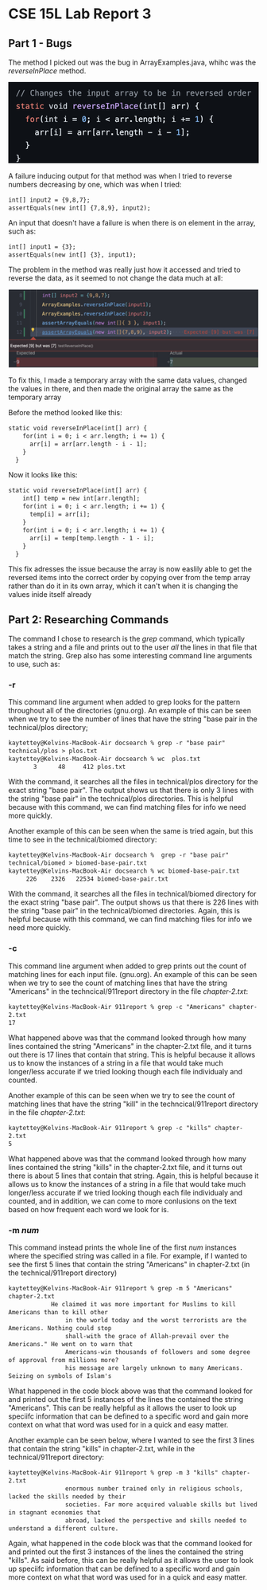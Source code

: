 # CSE 15L Lab Report 3

## Part 1 - Bugs

The method I picked out was the bug in ArrayExamples.java, whihc was the *reverseInPlace* method.

![Image](lab-3-images/reverse1.png)

A failure inducing output for that method was when I tried to reverse numbers decreasing by one, which was when I tried:

```
int[] input2 = {9,8,7};
assertEquals(new int[] {7,8,9}, input2);
```

An input that doesn't have a failure is when there is on element in the array, such as:

```
int[] input1 = {3};
assertEquals(new int[] {3}, input1);
```

The problem in the method was really just how it accessed and tried to reverse the data, as it seemed to not change the data much at all:

![Image](lab-3-images/reverse2.png)

To fix this, I made a temporary array with the same data values, changed the values in there, and then made the original array the same as the temporary array

Before the method looked like this:

```
static void reverseInPlace(int[] arr) {
    for(int i = 0; i < arr.length; i += 1) {
      arr[i] = arr[arr.length - i - 1];
    }
  }
```

Now it looks like this:

```
static void reverseInPlace(int[] arr) {
    int[] temp = new int[arr.length];
    for(int i = 0; i < arr.length; i += 1) {
      temp[i] = arr[i];
    }
    for(int i = 0; i < arr.length; i += 1) {
      arr[i] = temp[temp.length - 1 - i];
    }
  }
```
This fix adresses the issue because the array is now easlily able to get the reversed items into the correct order by copying over from the temp array rather than do it in its own array, which it can't when it is changing the values inide itself already

## Part 2: Researching Commands

The command I chose to research is the *grep* command, which typically takes a string and a file and prints out to the user *all* the lines in that file that match the string. Grep also has some interesting command line arguments to use, such as:

### -r

This command line argument when added to grep looks for the pattern throughout all of the directories (gnu.org).
An example of this can be seen when we try to see the number of lines that have the string "base pair in the technical/plos directory;

```
kaytettey@Kelvins-MacBook-Air docsearch % grep -r "base pair" technical/plos > plos.txt 
kaytettey@Kelvins-MacBook-Air docsearch % wc  plos.txt
       3      48     412 plos.txt
```
With the command, it searches all the files in technical/plos directory for the exact string "base pair". The output shows us that there is only 3 lines with the string "base pair" in the technical/plos directories. This is helpful because with this command, we can find matching files for info we need more quickly.

Another example of this can be seen when the same is tried again, but this time to see in the technical/biomed directory:

```
kaytettey@Kelvins-MacBook-Air docsearch %  grep -r "base pair" technical/biomed > biomed-base-pair.txt
kaytettey@Kelvins-MacBook-Air docsearch % wc biomed-base-pair.txt
     226    2326   22534 biomed-base-pair.txt
```
With the command, it searches all the files in technical/biomed directory for the exact string "base pair". The output shows us that there is 226 lines with the string "base pair" in the technical/biomed directories. Again, this is helpful because with this command, we can find matching files for info we need more quickly.

### -c

This command line argument when added to grep prints out the count of matching lines for each input file. (gnu.org).
An example of this can be seen when we try to see the count of matching lines that have the string "Americans" in the techncical/911report directory in the file *chapter-2.txt*:

```
kaytettey@Kelvins-MacBook-Air 911report % grep -c "Americans" chapter-2.txt
17
```
What happened above was that the command looked through how many lines contained the string "Americans" in the chapter-2.txt file, and it turns out there is 17 lines that contain that string. This is helpful because it allows us to know the instances of a string in a file that would take much longer/less accurate if we tried looking though each file individualy and counted.

Another example of this can be seen when we try to see the count of matching lines that have the string "kill" in the techncical/911report directory in the file *chapter-2.txt*:

```
kaytettey@Kelvins-MacBook-Air 911report % grep -c "kills" chapter-2.txt
5
```
What happened above was that the command looked through how many lines contained the string "kills" in the chapter-2.txt file, and it turns out there is about 5 lines that contain that string. Again, this is helpful because it allows us to know the instances of a string in a file that would take much longer/less accurate if we tried looking though each file individualy and counted, and in addition, we can come to more conlusions on the text based on how frequent each word we look for is.

### -m *num*

This command instead prints the whole line of the first *num* instances where the specified string was called in a file. 
For example, if I wanted to see the first 5 lines that contain the string "Americans" in chapter-2.txt (in the technical/911report directory)

```
kaytettey@Kelvins-MacBook-Air 911report % grep -m 5 "Americans" chapter-2.txt 
            He claimed it was more important for Muslims to kill Americans than to kill other
                in the world today and the worst terrorists are the Americans. Nothing could stop
                shall-with the grace of Allah-prevail over the Americans." He went on to warn that
                Americans-win thousands of followers and some degree of approval from millions more?
                his message are largely unknown to many Americans. Seizing on symbols of Islam's
```
What happened in the code block above was that the command looked for and printed out the first 5 instances of the lines the contained the string "Americans". This can be really helpful as it allows the user to look up speciifc information that can be defined to a specific word and gain more context on what that word was used for in a quick and easy matter.

Another example can be seen below, where I wanted to see the first 3 lines that contain the string "kills" in chapter-2.txt, while in the technical/911report directory:

```
kaytettey@Kelvins-MacBook-Air 911report % grep -m 3 "kills" chapter-2.txt 
                enormous number trained only in religious schools, lacked the skills needed by their
                societies. Far more acquired valuable skills but lived in stagnant economies that
                abroad, lacked the perspective and skills needed to understand a different culture.
```

Again, what happened in the code block was that the command looked for and printed out the first 3 instances of the lines the contained the string "kills". As said before, this can be really helpful as it allows the user to look up speciifc information that can be defined to a specific word and gain more context on what that word was used for in a quick and easy matter.

